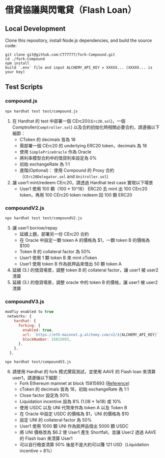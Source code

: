 # 借貸協議與閃電貸（Flash Loan）

## Local Development

Clone this repository, install Node.js dependencies, and build the source code:

```shell
git clone git@github.com:CT77777/fork-Compound.git
cd ./fork-Compound
npm install
build `.env` file and input ALCHEMY_API_KEY = XXXXX... (XXXXX... is your key)
```

## Test Scripts

### compound.js

```
npx hardhat test test/compound.js
```

1. 在 Hardhat 的 test 中部署一個 CErc20(`CErc20.sol`)，一個 Comptroller(`Comptroller.sol`) 以及合約初始化時相關必要合約，請遵循以下細節：
   - CToken 的 decimals 皆為 18
   - 需部署一個 CErc20 的 underlying ERC20 token，decimals 為 18
   - 使用 `SimplePriceOracle` 作為 Oracle
   - 將利率模型合約中的借貸利率設定為 0%
   - 初始 exchangeRate 為 1:1
   - 進階(Optional)： 使用 Compound 的 Proxy 合約（`CErc20Delegator.sol` and `Unitroller.sol`)
2. 讓 user1 mint/redeem CErc20，請透過 Hardhat test case 實現以下場景
   - User1 使用 100 顆（100 \* 10^18） ERC20 去 mint 出 100 CErc20 token，再用 100 CErc20 token redeem 回 100 顆 ERC20

### compoundV2.js

```
npx hardhat test test/compoundV2.js
```

3. 讓 user1 borrow/repay
   - 延續上題，部署另一份 CErc20 合約
   - 在 Oracle 中設定一顆 token A 的價格為 $1，一顆 token B 的價格為 $100
   - Token B 的 collateral factor 為 50%
   - User1 使用 1 顆 token B 來 mint cToken
   - User1 使用 token B 作為抵押品來借出 50 顆 token A
4. 延續 (3.) 的借貸場景，調整 token B 的 collateral factor，讓 user1 被 user2 清算
5. 延續 (3.) 的借貸場景，調整 oracle 中的 token B 的價格，讓 user1 被 user2 清算

### compoundV3.js

```javascript
modfiy enabled to true
 networks: {
    hardhat: {
      forking: {
        enabled: true,
        url: `https://eth-mainnet.g.alchemy.com/v2/${ALCHEMY_API_KEY}`,
        blockNumber: 15815693,
      },
    },
  },
```

```
npx hardhat test/compoundV3.js
```

6. 請使用 Hardhat 的 fork 模式撰寫測試，並使用 AAVE 的 Flash loan 來清算 user1，請遵循以下細節：
   - Fork Ethereum mainnet at block 15815693 ([Reference](https://hardhat.org/hardhat-network/docs/guides/forking-other-networks#resetting-the-fork))
   - cToken 的 decimals 皆為 18，初始 exchangeRate 為 1:1
   - Close factor 設定為 50%
   - Liquidation incentive 設為 8% (1.08 \* 1e18) 或 10%
   - 使用 USDC 以及 UNI 代幣來作為 token A 以及 Token B
   - 在 Oracle 中設定 USDC 的價格為 $1，UNI 的價格為 $10
   - 設定 UNI 的 collateral factor 為 50%
   - User1 使用 1000 顆 UNI 作為抵押品借出 5000 顆 USDC
   - 將 UNI 價格改為 $6.2 使 User1 產生 Shortfall，並讓 User2 透過 AAVE 的 Flash loan 來清算 User1
   - 可以自行檢查清算 50% 後是不是大約可以賺 121 USD（Liquidation incentive = 8%）
